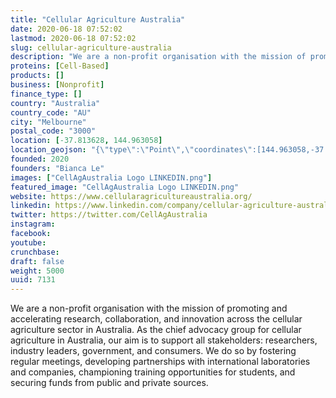 ```yaml
---
title: "Cellular Agriculture Australia"
date: 2020-06-18 07:52:02
lastmod: 2020-06-18 07:52:02
slug: cellular-agriculture-australia
description: "We are a non-profit organisation with the mission of promoting and accelerating research, collaboration, and innovation across the cellular agriculture sector in Australia. As the chief advocacy group for cellular agriculture in Australia, our aim is to support all stakeholders: researchers, industry leaders, government, and consumers. We do so by fostering regular meetings, developing partnerships with international laboratories and companies, championing training opportunities for students, and securing funds from public and private sources."
proteins: [Cell-Based]
products: []
business: [Nonprofit]
finance_type: []
country: "Australia"
country_code: "AU"
city: "Melbourne"
postal_code: "3000"
location: [-37.813628, 144.963058]
location_geojson: "{\"type\":\"Point\",\"coordinates\":[144.963058,-37.813628]}"
founded: 2020
founders: "Bianca Le"
images: ["CellAgAustralia Logo LINKEDIN.png"]
featured_image: "CellAgAustralia Logo LINKEDIN.png"
website: https://www.cellularagricultureaustralia.org/
linkedin: https://www.linkedin.com/company/cellular-agriculture-australia
twitter: https://twitter.com/CellAgAustralia
instagram: 
facebook: 
youtube: 
crunchbase: 
draft: false
weight: 5000
uuid: 7131
---
```

We are a non-profit organisation with the mission of promoting and accelerating research, collaboration, and innovation across the cellular agriculture sector in Australia. As the chief advocacy group for cellular agriculture in Australia, our aim is to support all stakeholders: researchers, industry leaders, government, and consumers. We do so by fostering regular meetings, developing partnerships with international laboratories and companies, championing training opportunities for students, and securing funds from public and private sources.
